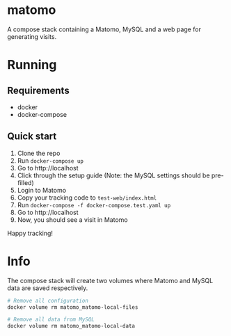# matomo

A compose stack containing a Matomo, MySQL and a web page for generating visits.

# Running

## Requirements

- docker
- docker-compose

## Quick start

1. Clone the repo
2. Run `docker-compose up`
3. Go to http://localhost
4. Click through the setup guide (Note: the MySQL settings should be pre-filled)
5. Login to Matomo
6. Copy your tracking code to `test-web/index.html`
7. Run `docker-compose -f docker-compose.test.yaml up`
8. Go to http://localhost
9. Now, you should see a visit in Matomo

Happy tracking!

# Info

The compose stack will create two volumes where Matomo and MySQL data are saved respectively.

```bash
# Remove all configuration
docker volume rm matomo_matomo-local-files

# Remove all data from MySQL
docker volume rm matomo_matomo-local-data
```
